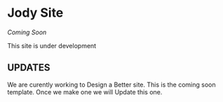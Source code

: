 # Jody Site
*Coming Soon*

This site is under development



## UPDATES
We are curently working to Design a Better site. This is the coming soon template. 
Once we make one we will Update this one.

